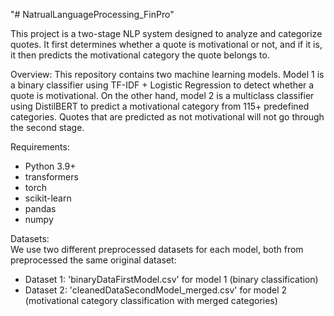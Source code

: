 "# NatrualLanguageProcessing_FinPro" 

This project is a two-stage NLP system designed to analyze and categorize quotes. It first determines whether a quote is motivational or not, and if it is, it then predicts the motivational category the quote belongs to.

Overview:
This repository contains two machine learning models. Model 1 is a binary classifier using TF-IDF + Logistic Regression to detect whether a quote is motivational. On the other hand, model 2 is a multiclass classifier using DistilBERT to predict a motivational category from 115+ predefined categories. Quotes that are predicted as not motivational will not go through the second stage.

Requirements:
  - Python 3.9+
  - transformers
  - torch
  - scikit-learn
  - pandas
  - numpy

Datasets:   
We use two different preprocessed datasets for each model, both from preprocessed the same original dataset:
  - Dataset 1: 'binaryDataFirstModel.csv' for model 1 (binary classification)
  - Dataset 2: 'cleanedDataSecondModel_merged.csv' for model 2 (motivational category classification with merged categories)
